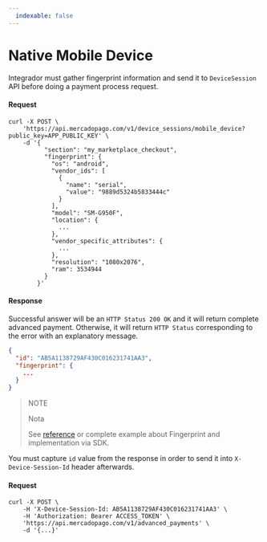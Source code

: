 ```yaml
---
  indexable: false
---
```


# Native Mobile Device

Integrador must gather fingerprint information and send it to `DeviceSession` API before doing a payment process request.

#### Request
```curl
curl -X POST \
    'https://api.mercadopago.com/v1/device_sessions/mobile_device?public_key=APP_PUBLIC_KEY' \
    -d '{
          "section": "my_marketplace_checkout",
          "fingerprint": {
            "os": "android",
            "vendor_ids": [
              {
                "name": "serial",
                "value": "9889d5324b5833444c"
              }
            ],
            "model": "SM-G950F",
            "location": {
              ...
            },
            "vendor_specific_attributes": {
              ...
            },
            "resolution": "1080x2076",
            "ram": 3534944
          }
        }'
```

#### Response

Successful answer will be an `HTTP Status 200 OK`  and it will return complete advanced payment. Otherwise, it will return `HTTP Status` corresponding to the error with an explanatory message. 

```json
{
  "id": "AB5A1138729AF430C016231741AA3",
  "fingerprint": {
    ...
  }
}
```

> NOTE
> 
> Nota
> 
> See [reference](https://www.mercadopago.com.ar/developers/es/guides/payments/advanced-payments/wallet-device-fingerprint-sample) or complete example about Fingerprint and implementation via SDK.

You must capture `id` value from the response in order to send it into `X-Device-Session-Id` header afterwards.

#### Request
```curl
curl -X POST \
    -H 'X-Device-Session-Id: AB5A1138729AF430C016231741AA3' \
    -H 'Authorization: Bearer ACCESS_TOKEN' \
    'https://api.mercadopago.com/v1/advanced_payments' \
    -d '{...}'
```